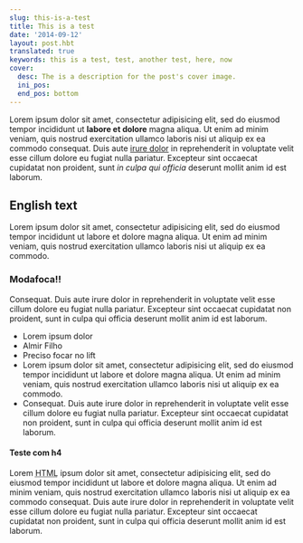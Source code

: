 ```yaml
---
slug: this-is-a-test
title: This is a test
date: '2014-09-12'
layout: post.hbt
translated: true
keywords: this is a test, test, another test, here, now
cover:
  desc: The is a description for the post's cover image.
  ini_pos:
  end_pos: bottom
---
```


Lorem ipsum dolor sit amet, consectetur adipisicing elit, sed do eiusmod
tempor incididunt ut __labore et dolore__ magna aliqua. Ut enim ad minim veniam,
quis nostrud exercitation ullamco laboris nisi ut aliquip ex ea commodo
consequat. Duis aute [irure dolor](#) in reprehenderit in voluptate velit esse
cillum dolore eu fugiat nulla pariatur. Excepteur sint occaecat cupidatat non
proident, sunt _in culpa qui officia_ deserunt mollit anim id est laborum.

## English text

Lorem ipsum dolor sit amet, consectetur adipisicing elit, sed do eiusmod
tempor incididunt ut labore et dolore magna aliqua. Ut enim ad minim veniam,
quis nostrud exercitation ullamco laboris nisi ut aliquip ex ea commodo.

### Modafoca!!

Consequat. Duis aute irure dolor in reprehenderit in voluptate velit esse
cillum dolore eu fugiat nulla pariatur. Excepteur sint occaecat cupidatat non
proident, sunt in culpa qui officia deserunt mollit anim id est laborum.

- Lorem ipsum dolor
- Almir Filho
- Preciso focar no lift
- Lorem ipsum dolor sit amet, consectetur adipisicing elit, sed do eiusmod
tempor incididunt ut labore et dolore magna aliqua. Ut enim ad minim veniam,
quis nostrud exercitation ullamco laboris nisi ut aliquip ex ea commodo.
- Consequat. Duis aute irure dolor in reprehenderit in voluptate velit esse
cillum dolore eu fugiat nulla pariatur. Excepteur sint occaecat cupidatat non
proident, sunt in culpa qui officia deserunt mollit anim id est laborum.

#### Teste com h4

Lorem <abbr title="dsadas dasdas dasd">HTML</abbr> ipsum dolor sit amet, consectetur adipisicing elit, sed do eiusmod
tempor incididunt ut labore et dolore magna aliqua. Ut enim ad minim veniam,
quis nostrud exercitation ullamco laboris nisi ut aliquip ex ea commodo
consequat. Duis aute irure dolor in reprehenderit in voluptate velit esse
cillum dolore eu fugiat nulla pariatur. Excepteur sint occaecat cupidatat non
proident, sunt in culpa qui officia deserunt mollit anim id est laborum.
